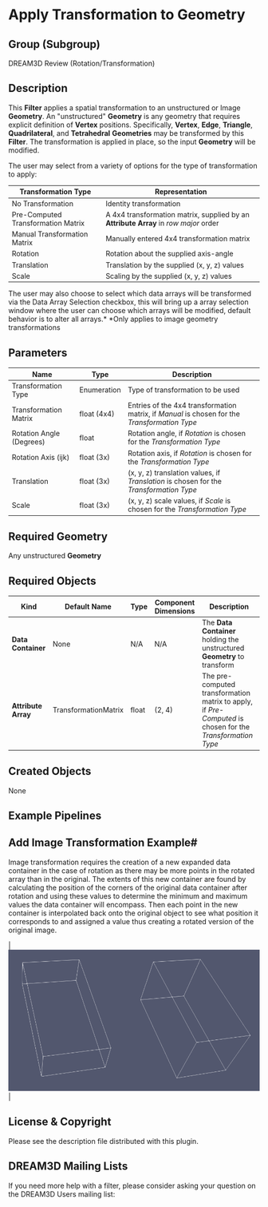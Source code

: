 # Apply Transformation to Geometry #

## Group (Subgroup) ##

DREAM3D Review (Rotation/Transformation)

## Description ##

This **Filter** applies a spatial transformation to an unstructured or Image **Geometry**.  An "unstructured" **Geometry** is any geometry that requires explicit definition of **Vertex** positions.  Specifically, **Vertex**, **Edge**, **Triangle**, **Quadrilateral**, and **Tetrahedral** **Geometries** may be transformed by this **Filter**.  The transformation is applied in place, so the input **Geometry** will be modified.

The user may select from a variety of options for the type of transformation to apply:

| Transformation Type             | Representation |
|------------------|--------------------|
| No Transformation | Identity transformation | 
| Pre-Computed Transformation Matrix | A 4x4 transformation matrix, supplied by an **Attribute Array** in _row major_ order |
| Manual Transformation Matrix | Manually entered 4x4 transformation matrix | 
| Rotation | Rotation about the supplied axis-angle | 
| Translation | Translation by the supplied (x, y, z) values |
| Scale | Scaling by the supplied (x, y, z) values |

The user may also choose to select which data arrays will be transformed via the Data Array Selection checkbox, this will bring up a array selection window where the user can choose which arrays will be modified, default behavior is to alter all arrays.*
*Only applies to image geometry transformations

## Parameters ##

| Name | Type | Description |
|------|------|-------------|
| Transformation Type | Enumeration | Type of transformation to be used |
| Transformation Matrix | float (4x4) | Entries of the 4x4 transformation matrix, if _Manual_ is chosen for the _Transformation Type_ |
| Rotation Angle (Degrees) | float | Rotation angle, if _Rotation_ is chosen for the _Transformation Type_ |
| Rotation Axis (ijk) | float (3x) | Rotation axis, if _Rotation_ is chosen for the _Transformation Type_ |
| Translation | float (3x) | (x, y, z) translation values, if _Translation_ is chosen for the _Transformation Type_ |
| Scale | float (3x) | (x, y, z) scale values, if _Scale_ is chosen for the _Transformation Type_ |

## Required Geometry ###

Any unstructured **Geometry**

## Required Objects ##

| Kind | Default Name | Type | Component Dimensions | Description |
|------|--------------|------|----------------------|-------------|
| **Data Container** | None | N/A | N/A | The **Data Container** holding the unstructured **Geometry** to transform |
| **Attribute Array** | TransformationMatrix | float | (2, 4) | The pre-computed transformation matrix to apply, if _Pre-Computed_ is chosen for the _Transformation Type_ |

## Created Objects ##

None

## Example Pipelines ##


## Add Image Transformation Example#
Image transformation requires the creation of a new expanded data container in the case of rotation as there may be more points in the rotated array than in the original. The extents of this new container are found by calculating the position of the corners of the original data container after rotation and using these values to determine the minimum and maximum values the data container will encompass. Then each point in the new container is interpolated back onto the original object to see what position it corresponds to and assigned a value thus creating a rotated version of the original image.

|![Image Transform Before and After](Images/ImageTransformation.png)|


## License & Copyright ##

Please see the description file distributed with this plugin.

## DREAM3D Mailing Lists ##

If you need more help with a filter, please consider asking your question on the DREAM3D Users mailing list:
